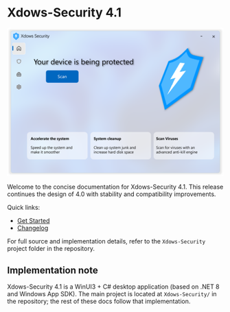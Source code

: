 # Xdows-Security 4.1

![HomeUI](../Xdows-Security-4/PNG/HomeUI.png)

Welcome to the concise documentation for Xdows-Security 4.1. This release continues the design of 4.0 with stability and compatibility improvements.

Quick links:

- [Get Started](get-started.md)
- [Changelog](update.md)

For full source and implementation details, refer to the `Xdows-Security` project folder in the repository.

## Implementation note

Xdows-Security 4.1 is a WinUI3 + C# desktop application (based on .NET 8 and Windows App SDK). The main project is located at `Xdows-Security/` in the repository; the rest of these docs follow that implementation.
